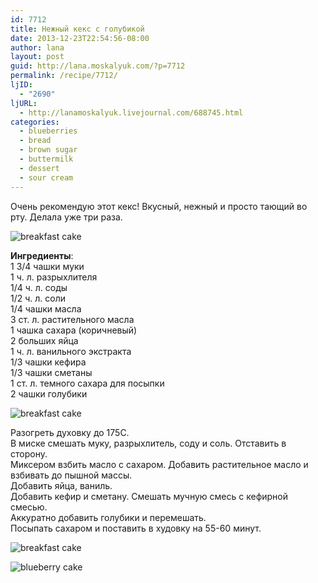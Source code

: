 ```yaml
---
id: 7712
title: Нежный кекс с голубикой
date: 2013-12-23T22:54:56-08:00
author: lana
layout: post
guid: http://lana.moskalyuk.com/?p=7712
permalink: /recipe/7712/
ljID:
  - "2690"
ljURL:
  - http://lanamoskalyuk.livejournal.com/688745.html
categories:
  - blueberries
  - bread
  - brown sugar
  - buttermilk
  - dessert
  - sour cream
---
```

Очень рекомендую этот кекс! Вкусный, нежный и просто тающий во рту. Делала уже три раза.

![breakfast cake](http://farm8.staticflickr.com/7304/11509127116_79baaf34d3_c.jpg) 

**Ингредиенты**:  
1 3/4 чашки муки  
1 ч. л. разрыхлителя  
1/4 ч. л. соды  
1/2 ч. л. соли  
1/4 чашки масла  
3 ст. л. растительного масла  
1 чашка сахара (коричневый)  
2 больших яйца  
1 ч. л. ванильного экстракта  
1/3 чашки кефира  
1/3 чашки сметаны  
1 ст. л. темного сахара для посыпки  
2 чашки голубики

![breakfast cake](http://farm8.staticflickr.com/7445/11509090474_6a1e4fcd2d_c.jpg) 

Разогреть духовку до 175С.  
В миске смешать муку, разрыхлитель, соду и соль. Отставить в сторону.  
Миксером взбить масло с сахаром. Добавить растительное масло и взбивать до пышной массы.  
Добавить яйца, ваниль.  
Добавить кефир и сметану. Смешать мучную смесь с кефирной смесью.  
Аккуратно добавить голубики и перемешать.  
Посыпать сахаром и поставить в худовку на 55-60 минут.

![breakfast cake](http://farm3.staticflickr.com/2845/11509062934_617257155e_c.jpg) 

![blueberry cake](http://farm6.staticflickr.com/5475/11509165703_6950672071_c.jpg)